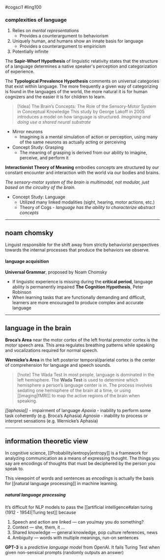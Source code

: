 #cogsci1 #ling100
### complexities of language
1.  Relies on _mental representations_
    -   Provides a counterargument to behaviorism
2.  Uniquely human, and humans show an innate basis for language
    -   Provides a counterargument to empiricism
3.  Potentially infinite

The **Sapir-Whorf Hypothesis** of linguistic relativity states that the structure of a language determines a native speaker's perception and categorization of experience.

The **Typological Prevalence Hypothesis** comments on universal categories that exist within language. The more frequently a given way of categorizing is found in the languages of the world, the more natural it is for human cognizers and the easier it is for children to learn.

>[!idea] The Brain’s Concepts: The Role of the Sensory-Motor System in Conceptual Knowledge
>This study by George Lakoff in 2005 introduces a model on how language is structured. _Imagining and doing use a shared neural substrate_

-   Mirror neurons
    -   Imagining is a mental simulation of action or perception, using many of the same neurons as actually acting or perceiving
-   Concept Study: Grasping
    -   The meaning of grasping is derived from our ability to imagine, perceive, and perform it

**Interactionist Theory of Meaning** embodies concepts are structured by our constant encounter and interaction with the world via our bodies and brains. 

_The sensory-motor system of the brain is multimodal, not modular, just based on the circuitry of the brain._
-   Concept Study: Language
    -   Utilized many linked modalities (sight, hearing, motor actions, etc.)
    -   Theory of Cogs - _language has the ability to characterize abstract concepts_

---
## noam chomsky
Linguist responsible for the shift away from strictly behaviorist perspectives towards the internal processes that produce the behaviors we observe.
#### language acquisition
**Universal Grammar**, proposed by Noam Chomsky
-   If linguistic experience is missing during the **critical period**, language ability is permanently impaired
**The Cognition Hypothesis**, Peter Robinson
-   When learning tasks that are functionally demanding and difficult, learners are more encouraged to produce complex and accurate language

--- 
## language in the brain
**Broca’s Area** near the motor cortex of the left frontal premotor cortex is the motor speech area. This area regulates breathing patterns while speaking and vocalizations required for normal speech.

**Wernicke’s Area** in the left posterior temporal/parietal cortex is the center of comprehension for language and speech sounds.

>[!note] The Wada Test
>In most people, language is dominated in the left hemisphere. The **Wada Test** is used to determine which hemisphere a person’s language center is in. The process involves sedating one hemisphere of the brain at a time, or using [[imaging|fMRI]] to map the active regions of the brain when speaking.

*[[aphasia]] -* impairment of language
*Apaxia -* inability to perform some task coherently (e.g. Broca’s Aphasia)
*Agnosia -* inability to process or interpret sensations (e.g. Wernicke’s Aphasia)

---
## information theoretic view
In cognitive science, [[Probability/entropy|entropy]] is a framework for analyzing communication as a means of expressing thought. The things you say are encodings of thoughts that must be deciphered by the person you speak to.

This viewpoint of words and sentences as *encodings* is actually the basis for [[natural language processing]] in machine learning.

##### natural language processing
It’s difficult for NLP models to pass the [[artificial intelligence#alan turing (1912 - 1954)|Turing test]] because
1.  Speech and action are linked — can you/may you do something?
2.  Context — she, them, it ...
3.  Shared knowledge — general knowledge, pop culture references, news
4.  Ambiguity — words with multiple meanings, run-on sentences

**GPT-3** is a _predictive language model_ from OpenAI. It fails Turing Test when given non-sensical prompts (randomly outputs an answer)